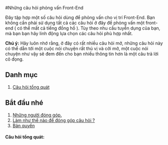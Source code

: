 #Những câu hỏi phỏng vấn Front-End

Đây tập hợp một số câu hỏi dùng để phỏng vấn cho vị trí Front-End. Bạn không cần phải sử dụng tất cả các câu hỏi ở đây để phỏng vấn một front-end ( có thể mất cả tiếng đồng hồ ). Tùy theo nhu cầu tuyển dụng của bạn, mà bạn bạn hãy linh động lựa chọn các câu hỏi phù hợp nhất.

**Chú ý:** Hãy luôn nhớ rằng, ở đây có rất nhiều câu hỏi mở, những câu hỏi này có thể dẫn tới một cuộc nói chuyện rất thú vị và cởi mở, một cuộc nói chuyện như vậy sẽ đem đến cho bạn nhiều thông tin hơn là một câu trả lời cô đọng.

## Danh mục

  1. [Câu hỏi tổng quát](#cau-hoi-tong-quat)

## Bắt đầu nhé

  1. [Những người đóng góp.](#contributors)
  1. [Làm như thế nào để đóng góp câu hỏi ?](https://github.com/h5bp/Front-end-Developer-Interview-Questions/blob/master/CONTRIBUTING.md)
  1. [Bản quyền](https://github.com/h5bp/Front-end-Developer-Interview-Questions/blob/master/LICENSE.md)

#### Câu hỏi tổng quát: